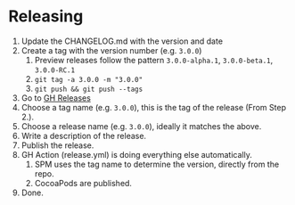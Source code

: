 Releasing
=========

 1. Update the CHANGELOG.md with the version and date
 2. Create a tag with the version number (e.g. `3.0.0`)
    1. Preview releases follow the pattern `3.0.0-alpha.1`, `3.0.0-beta.1`, `3.0.0-RC.1`
    2. `git tag -a 3.0.0 -m "3.0.0"`
    3. `git push && git push --tags`
 3. Go to [GH Releases](https://github.com/PostHog/posthog-ios/releases)
 4. Choose a tag name (e.g. `3.0.0`), this is the tag of the release (From Step 2.).
 5. Choose a release name (e.g. `3.0.0`), ideally it matches the above.
 6. Write a description of the release.
 7. Publish the release.
 8. GH Action (release.yml) is doing everything else automatically.
      1. SPM uses the tag name to determine the version, directly from the repo.
      2. CocoaPods are published.
 9. Done.
